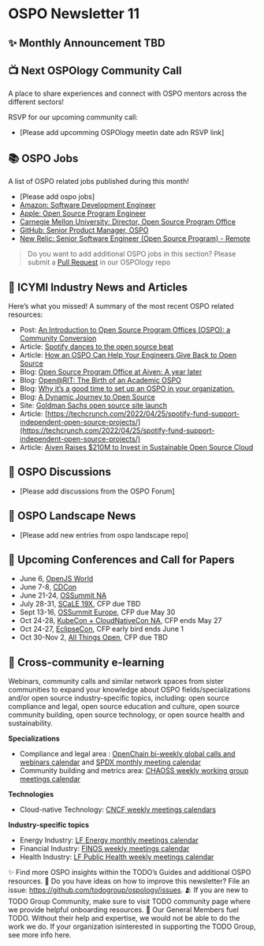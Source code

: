 # OSPO Newsletter 11

## ✨ Monthly Announcement TBD



## 📺 Next OSPOlogy Community Call

A place to share experiences and connect with OSPO mentors across the different sectors!

RSVP for our upcoming community call:

* [Please add upcomming OSPOlogy meetin date adn RSVP link]


## 📚 OSPO Jobs

A list of OSPO related jobs published during this month!

* [Please add ospo jobs]
* [Amazon: Software Development Engineer](https://www.amazon.jobs/en/jobs/2015863/software-development-engineer)
* [Apple: Open Source Program Engineer](https://jobs.apple.com/en-us/details/200349858/open-source-program-engineer)
* [Carnegie Mellon University: Director, Open Source Program Office](https://www.linkedin.com/jobs/view/director-open-source-program-office-at-carnegie-mellon-university-3060931703/)
* [GitHub: Senior Product Manager, OSPO](https://boards.greenhouse.io/github/jobs/3910679)
* [New Relic: Senior Software Engineer (Open Source Program) - Remote](https://newrelic.com/about/careers?p=job%2FoDrwgfwA)

> Do you want to add additional OSPO jobs in this section? Please submit a [Pull Request](https://github.com/todogroup/ospology/tree/main/newsletter#how-to-contribute-to-osponews) in our OSPOlogy repo


## 📌 ICYMI Industry News and Articles

Here’s what you missed! A summary of the most recent OSPO related resources:

* Post: [An Introduction to Open Source Program Offices (OSPO): a Community Conversion](https://semasoftware.medium.com/an-introduction-to-open-source-program-offices-ospo-a-community-conversion-90bfd05092e)
* Article: [Spotify dances to the open source beat](https://venturebeat.com/2022/04/22/spotify-dances-to-the-beat-of-open-source/)
* Article: [How an OSPO Can Help Your Engineers Give Back to Open Source](https://thenewstack.io/how-an-ospo-can-help-your-engineers-give-back-to-open-source/)
* Blog: [Open Source Program Office at Aiven: A year later](https://aiven.io/blog/open-source-program-office-at-aiven-a-year-later)
* Blog: [Open@RIT: The Birth of an Academic OSPO](https://www.linux.com/news/openrit-the-birth-of-an-academic-ospo-2/)
* Blog: [Why it’s a good time to set up an OSPO in your organization.](https://blog.bitergia.com/2022/04/19/why-its-a-good-time-to-set-up-an-ospo-in-your-organization/)
* Blog: [A Dynamic Journey to Open Source](https://www.aboutwayfair.com/careers/tech-blog/a-dynamic-journey-to-open-source)
* Site: [Goldman Sachs open source site launch](https://developer.gs.com/discover/open-source)
* Article: [https://techcrunch.com/2022/04/25/spotify-fund-support-independent-open-source-projects/](https://techcrunch.com/2022/04/25/spotify-fund-support-independent-open-source-projects/)
* Article: [Aiven Raises $210M to Invest in Sustainable Open Source Cloud](https://aiven.io/press/Aiven-raises-210M-to-invest-in-sustainable-open-source-cloud)

## 🙋 OSPO Discussions

* [Please add discussions from the OSPO Forum]


## 📩 OSPO Landscape News

* [Please add new entries from ospo landscape repo]

## 📎 Upcoming Conferences and Call for Papers

* June 6, [OpenJS World](https://events.linuxfoundation.org/openjs-world/)
* June 7-8, [CDCon](https://events.linuxfoundation.org/cdcon/)
* June 21-24, [OSSummit NA](https://events.linuxfoundation.org/open-source-summit-north-america/)
* July 28-31, [SCaLE 19X](https://www.socallinuxexpo.org/scale/19x), CFP due TBD
* Sept 13-16, [OSSummit Europe](https://events.linuxfoundation.org/open-source-summit-europe/), CFP due May 30
* Oct 24-28, [KubeCon + CloudNativeCon NA](https://events.linuxfoundation.org/kubecon-cloudnativecon-north-america/), CFP ends May 27
* Oct 24-27, [EclipseCon](https://www.eclipsecon.org/2022), CFP early bird ends June 1
* Oct 30-Nov 2, [All Things Open](https://2021.allthingsopen.org/save-the-date-2022/), CFP due TBD

## 🔭 Cross-community e-learning

Webinars, community calls and similar network spaces from sister communities to expand your knowledge about OSPO fields/specializations and/or open source industry-specific topics, including: open source compliance and legal, open source education and culture, open source community building, open source technology, or open source health and sustainability. 

**Specializations**

* Compliance and legal area : [OpenChain bi-weekly global calls and webinars calendar](https://calendar.google.com/calendar/embed?src=c_08seb6095ofjtfr5fjb5tabgl4%40group.calendar.google.com&ctz=Asia%2FTokyo) and [SPDX monthly meeting calendar](https://wiki.spdx.org/view/General_Meeting)
* Community building and metrics area: [CHAOSS weekly working group meetings calendar](https://chaoss.community/participate/)

**Technologies**

* Cloud-native Technology: [CNCF weekly meetings calendars](https://www.cncf.io/calendar/)

**Industry-specific topics**

* Energy Industry: [LF Energy monthly meetings calendar](https://www.lfenergy.org/events/)
* Financial Industry: [FINOS weekly meetings calendar](https://www.finos.org/finos-community-calendar)
* Health Industry: [LF Public Health weekly meetings calendar](https://www.lfph.io/calendar/)



✨ Find more OSPO insights within the TODO’s Guides and additional OSPO resources.
🧐 Do you have ideas on how to improve this newsletter? File an issue: https://github.com/todogroup/ospology/issues.
🫂 If you are new to TODO Group Community, make sure to visit TODO community page where we provide helpful onboarding resources.
💚 Our General Members fuel TODO. Without their help and expertise, we would not be able to do the work we do. If your organization isinterested in supporting the TODO Group, see more info here.

